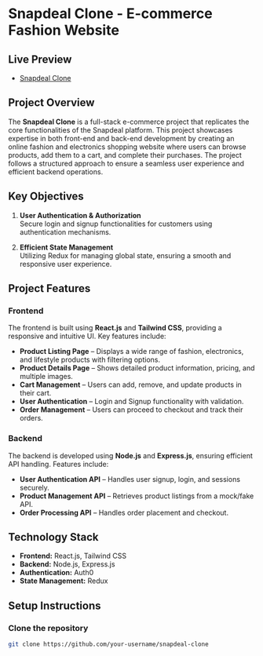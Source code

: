 # **Snapdeal Clone - E-commerce Fashion Website**
## **Live Preview** 
- [Snapdeal Clone](https://snapdeal-store.vercel.app/)

## **Project Overview**

The **Snapdeal Clone** is a full-stack e-commerce project that replicates the core functionalities of the Snapdeal platform. This project showcases expertise in both front-end and back-end development by creating an online fashion and electronics shopping website where users can browse products, add them to a cart, and complete their purchases. The project follows a structured approach to ensure a seamless user experience and efficient backend operations.

## **Key Objectives**

1. **User Authentication & Authorization**  
   Secure login and signup functionalities for customers using authentication mechanisms.

2. **Efficient State Management**  
   Utilizing Redux for managing global state, ensuring a smooth and responsive user experience.

## **Project Features**

### **Frontend**  
The frontend is built using **React.js** and **Tailwind CSS**, providing a responsive and intuitive UI. Key features include:

- **Product Listing Page** – Displays a wide range of fashion, electronics, and lifestyle products with filtering options.
- **Product Details Page** – Shows detailed product information, pricing, and multiple images.
- **Cart Management** – Users can add, remove, and update products in their cart.
- **User Authentication** – Login and Signup functionality with validation.
- **Order Management** – Users can proceed to checkout and track their orders.

### **Backend**  
The backend is developed using **Node.js** and **Express.js**, ensuring efficient API handling. Features include:

- **User Authentication API** – Handles user signup, login, and sessions securely.
- **Product Management API** – Retrieves product listings from a mock/fake API.
- **Order Processing API** – Handles order placement and checkout.

## **Technology Stack**

- **Frontend:** React.js, Tailwind CSS
- **Backend:** Node.js, Express.js
- **Authentication:** Auth0
- **State Management:** Redux

## **Setup Instructions**

### **Clone the repository**
```bash
git clone https://github.com/your-username/snapdeal-clone
